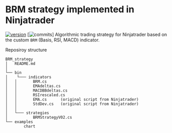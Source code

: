 # BRM strategy implemented in Ninjatrader
[![version](https://img.shields.io/github/v/release/Mauva27/BRM_strategy?display_name=release)](https://github.com/Mauva27/BRM_strategy/releases)
[![commits](https://img.shields.io/github/commit-activity/m/Mauva27/BRM_strategy?color=green)]
Algorithmic trading strategy for Ninjatrader based on the custom ```BRM``` (Basis, RSI, MACD) indicator. 

Reposiroy structure

```
BRM_strategy
│   README.md 
│
└── bin
│    └─── indicators
│	│		BRM.cs
│	│		EMAdeltas.cs
│	│		MACDBBdeltas.cs
│	│		RSIrescaled.cs
│	│		EMA.cs 		(original script from Ninjatrader)
│	│		StdDev.cs	(original script from Ninjatrader)
│	│
│	└─── strategies
│			BRMStrategyV02.cs
└── examples
		chart


```
